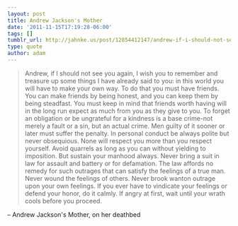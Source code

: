 ```yaml
---
layout: post
title: Andrew Jackson's Mother
date: '2011-11-15T17:19:28-06:00'
tags: []
tumblr_url: http://jahnke.us/post/12854412147/andrew-if-i-should-not-see-you-again-i-wish-you
type: quote
author: adam
---
```


> Andrew, if I should not see you again, I wish you to remember and treasure up some things I have already said to you: in this world you will have to make your own way. To do that you must have friends. You can make friends by being honest, and you can keep them by being steadfast. You must keep in mind that friends worth having will in the long run expect as much from you as they give to you. To forget an obligation or be ungrateful for a kindness is a base crime-not merely a fault or a sin, but an actual crime. Men guilty of it sooner or later must suffer the penalty. In personal conduct be always polite but never obsequious. None will respect you more than you respect yourself. Avoid quarrels as long as you can without yielding to imposition. But sustain your manhood always. Never bring a suit in law for assault and battery or for defamation. The law affords no remedy for such outrages that can satisfy the feelings of a true man. Never wound the feelings of others. Never brook wanton outrage upon your own feelings. If you ever have to vindicate your feelings or defend your honor, do it calmly. If angry at first, wait until your wrath cools before you proceed.

– Andrew Jackson's Mother, on her deathbed
